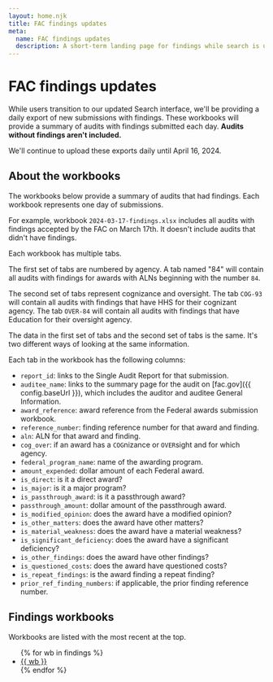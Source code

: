 ```yaml
---
layout: home.njk
title: FAC findings updates
meta:
  name: FAC findings updates
  description: A short-term landing page for findings while search is underperforming.
---
```


# FAC findings updates

While users transition to our updated Search interface, we'll be providing a daily export of new submissions with findings. These workbooks will provide a summary of audits with findings submitted each day. **Audits without findings aren't included.**

We'll continue to upload these exports daily until April 16, 2024.

## About the workbooks

The workbooks below provide a summary of audits that had findings. Each workbook represents one day of submissions.

For example, workbook `2024-03-17-findings.xlsx` includes all audits with findings accepted by the FAC on March 17th. It doesn't include audits that didn't have findings.

Each workbook has multiple tabs.

The first set of tabs are numbered by agency. A tab named "84" will contain all audits with findings for awards with ALNs beginning with the number `84`.

The second set of tabs represent cognizance and oversight. The tab `COG-93` will contain all audits with findings that have HHS for their cognizant agency. The tab `OVER-84` will contain all audits with findings that have Education for their oversight agency.

The data in the first set of tabs and the second set of tabs is the same. It's two different ways of looking at the same information.

Each tab in the workbook has the following columns:

* `report_id`: links to the Single Audit Report for that submission.
* `auditee_name`: links to the summary page for the audit on [fac.gov]({{ config.baseUrl }}), which includes the auditor and auditee General Information.
* `award_reference`: award reference from the Federal awards submission workbook.
* `reference_number`: finding reference number for that award and finding.
* `aln`: ALN for that award and finding.
* `cog_over`: if an award has a `COG`nizance or `OVER`sight and for which agency.
* `federal_program_name`: name of the awarding program.
* `amount_expended`: dollar amount of each Federal award.
* `is_direct`: is it a direct award?
* `is_major`: is it a major program?
* `is_passthrough_award`: is it a passthrough award?
* `passthrough_amount`: dollar amount of the passthrough award.
* `is_modified_opinion`: does the award have a modified opinion?
* `is_other_matters`: does the award have other matters?
* `is_material_weakness`: does the award have a material weakness?
* `is_significant_deficiency`: does the award have a significant deficiency?
* `is_other_findings`: does the award have other findings?
* `is_questioned_costs`: does the award have questioned costs?
* `is_repeat_findings`: is the award finding a repeat finding?
* `prior_ref_finding_numbers`: if applicable, the prior finding reference number.

## Findings workbooks

Workbooks are listed with the most recent at the top.

<ul>
{% for wb in findings %}
  <li><a href="{{ config.baseUrl }}assets/findings/{{wb}}-findings.xlsx">{{ wb }}</a></li>
{% endfor %}
</ul>

